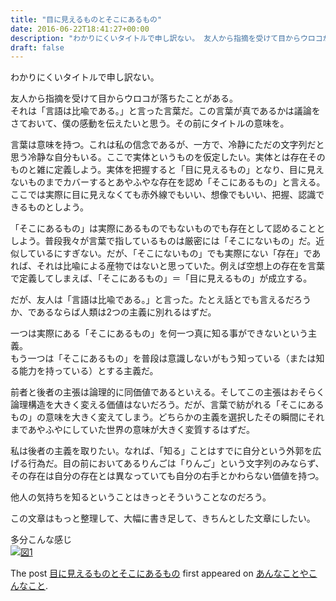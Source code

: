 ```yaml
---
title: "目に見えるものとそこにあるもの"
date: 2016-06-22T18:41:27+00:00
description: "わかりにくいタイトルで申し訳ない。 友人から指摘を受けて目からウロコが落ちたことがある。 それは「言語は比喩である。」と言った言葉だ。この言葉が真であるかは議論をさておいて、僕の感動を伝えたいと思う。その前にタイトルの意 ..."
draft: false
---
```


わかりにくいタイトルで申し訳ない。

友人から指摘を受けて目からウロコが落ちたことがある。  
それは「言語は比喩である。」と言った言葉だ。この言葉が真であるかは議論をさておいて、僕の感動を伝えたいと思う。その前にタイトルの意味を。

言葉は意味を持つ。これは私の信念であるが、一方で、冷静にただの文字列だと思う冷静な自分もいる。ここで実体というものを仮定したい。実体とは存在そのものと雑に定義しよう。実体を把握すると「目に見えるもの」となり、目に見えないものまでカバーするとあやふやな存在を認め「そこにあるもの」と言える。ここでは実際に目に見えなくても赤外線でもいい、想像でもいい、把握、認識できるものとしよう。

「そこにあるもの」は実際にあるものでもないものでも存在として認めることとしよう。普段我々が言葉で指しているものは厳密には「そこにないもの」だ。近似しているにすぎない。だが、「そこにないもの」でも実際にない「存在」であれば、それは比喩による産物ではないと思っていた。例えば空想上の存在を言葉で定義してしまえば、「そこにあるもの」＝「目に見えるもの」が成立する。

だが、友人は「言語は比喩である。」と言った。たとえ話とでも言えるだろうか、であるならば人類は2つの主義に別れるはずだ。

一つは実際にある「そこにあるもの」を何一つ真に知る事ができないという主義。  
もう一つは「そこにあるもの」を普段は意識しないがもう知っている（または知る能力を持っている）とする主義だ。

前者と後者の主張は論理的に同価値であるといえる。そしてこの主張はおそらく論理構造を大きく変える価値はないだろう。だが、言葉で紡がれる「そこにあるもの」の意味を大きく変えてしまう。どちらかの主義を選択したその瞬間にそれまであやふやにしていた世界の意味が大きく変質するはずだ。

私は後者の主義を取りたい。なれば、「知る」ことはすでに自分という外郭を広げる行為だ。目の前においてあるりんごは「りんご」という文字列のみならず、その存在は自分の存在とは異なっていても自分の右手とかわらない価値を持つ。

他人の気持ちを知るということはきっとそういうことなのだろう。

この文章はもっと整理して、大幅に書き足して、きちんとした文章にしたい。

多分こんな感じ  
[![図1](http://cfw4.dip.jp/wordpress/wp-content/uploads/2016/06/795316b92fc766b0181f6fef074f03fa.png)](http://cfw4.dip.jp/wordpress/wp-content/uploads/2016/06/795316b92fc766b0181f6fef074f03fa.png)

The post [目に見えるものとそこにあるもの](https://blog.cfw4.tokyo/wordpress/343/) first appeared on [あんなことやこんなこと](https://blog.cfw4.tokyo).